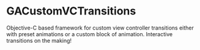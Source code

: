 # GACustomVCTransitions

Objective-C based framework for custom view controller transitions either with preset animations or a custom block of animation. Interactive transitions on the making!